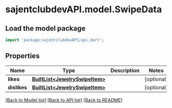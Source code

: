 # sajentclubdevAPI.model.SwipeData

## Load the model package
```dart
import 'package:sajentclubdevAPI/api.dart';
```

## Properties
Name | Type | Description | Notes
------------ | ------------- | ------------- | -------------
**likes** | [**BuiltList&lt;JewelrySwipeItem&gt;**](JewelrySwipeItem.md) |  | [optional] 
**dislikes** | [**BuiltList&lt;JewelrySwipeItem&gt;**](JewelrySwipeItem.md) |  | [optional] 

[[Back to Model list]](../README.md#documentation-for-models) [[Back to API list]](../README.md#documentation-for-api-endpoints) [[Back to README]](../README.md)


